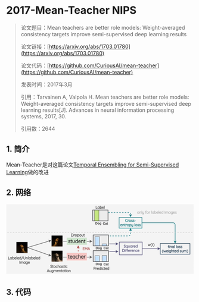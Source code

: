 # 2017-Mean-Teacher NIPS

> 论文题目：Mean teachers are better role models: Weight-averaged consistency targets improve semi-supervised deep learning results
>
> 论文链接：[https://arxiv.org/abs/1703.01780](https://arxiv.org/abs/1703.01780)
>
> 论文代码：[https://github.com/CuriousAI/mean-teacher](https://github.com/CuriousAI/mean-teacher)
>
> 发表时间：2017年3月
>
> 引用：Tarvainen A, Valpola H. Mean teachers are better role models: Weight-averaged consistency targets improve semi-supervised deep learning results[J]. Advances in neural information processing systems, 2017, 30.
>
> 引用数：2644







## 1. 简介

Mean-Teacher是对这篇论文[Temporal Ensembling for Semi-Supervised Learning](https://arxiv.org/abs/1610.02242)做的改进



## 2. 网络



![image-20221102163549866](picture/image-20221102163549866.png)





## 3. 代码






